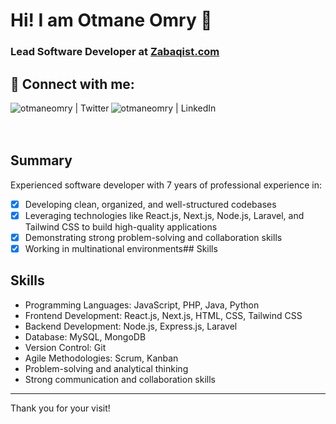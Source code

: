 # Hi! I am Otmane Omry 👋

### Lead Software Developer at [Zabaqist.com](https://zabaqist.com)

## 🤝 Connect with me:
[<img align="left" alt="otmaneomry | Twitter" src="https://img.shields.io/badge/Twitter-1DA1F2?style=for-the-badge&logo=twitter&logoColor=white" />][twitter]
[<img align="left" alt="otmaneomry | LinkedIn" src="https://img.shields.io/badge/LinkedIn-0077B5?style=for-the-badge&logo=linkedin&logoColor=white" />][linkedin]

<br />
<br />
<br />

## Summary
Experienced software developer with 7 years of professional experience in:
 - [x] Developing clean, organized, and well-structured codebases
 - [x] Leveraging technologies like React.js, Next.js, Node.js, Laravel, and Tailwind CSS to build high-quality applications
 - [x] Demonstrating strong problem-solving and collaboration skills
 - [x] Working in multinational environments## Skills

## Skills
- Programming Languages: JavaScript, PHP, Java, Python
- Frontend Development: React.js, Next.js, HTML, CSS, Tailwind CSS
- Backend Development: Node.js, Express.js, Laravel
- Database: MySQL, MongoDB
- Version Control: Git
- Agile Methodologies: Scrum, Kanban
- Problem-solving and analytical thinking
- Strong communication and collaboration skills


---



Thank you for your visit!

[twitter]: https://twitter.com/otmaneomry
[linkedin]: https://www.linkedin.com/in/otmaneomry/